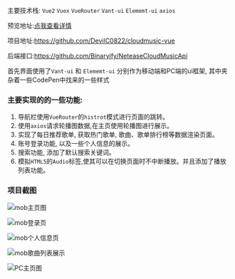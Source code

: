 主要技术栈: `Vue2` `Vuex` `VueRouter` `Vant-ui` `Elememt-ui` `axios`

预览地址:<a href='http://175.24.198.84:3001/' target='_blank' rel="noopener">点我查看详情</a>

项目地址:https://github.com/DevilC0822/cloudmusic-vue

后端接口:https://github.com/Binaryify/NeteaseCloudMusicApi

首先界面使用了`Vant-ui` 和 `Elememt-ui` 分别作为移动端和PC端的ui框架, 其中夹杂着一些CodePen中找来的一些样式

### 主要实现的的一些功能:
1. 导航栏使用`VueRouter`的`histrot`模式进行页面的跳转。
2. 使用`axios`请求轮播图数据,在主页使用轮播图进行展示。
3. 实现了每日推荐歌单, 获取热门歌单, 歌曲、歌单排行榜等数据渲染页面。
4. 账号登录功能, 以及一些个人信息的展示。
5. 搜索功能, 添加了默认搜索关键词。
6. 模拟`HTML5`的`Audio`标签,使其可以在切换页面时不中断播放。并且添加了播放列表功能。

### 项目截图

![mob主页图](https://wordpress-1301688670.cos.ap-shanghai.myqcloud.com/img/vue2-music/Mob-home.png)

![mob登录页](https://wordpress-1301688670.cos.ap-shanghai.myqcloud.com/img/vue2-music/mob-login.png)

![mob个人信息页](https://wordpress-1301688670.cos.ap-shanghai.myqcloud.com/img/vue2-music/mob-profile.png)

![mob歌曲列表展示](https://wordpress-1301688670.cos.ap-shanghai.myqcloud.com/img/vue2-music/mob-list.png)

![PC主页图](https://wordpress-1301688670.cos.ap-shanghai.myqcloud.com/img/vue2-music/PC-home.png)

